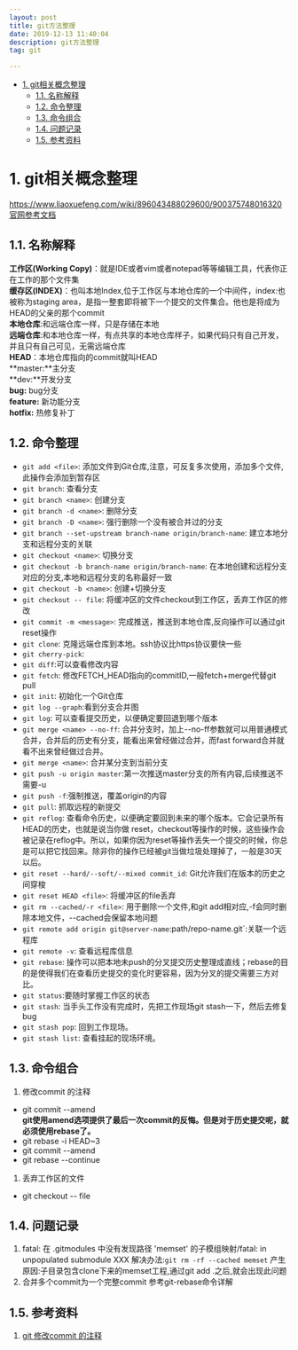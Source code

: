 ```yaml
---
layout: post
title: git方法整理
date: 2019-12-13 11:40:04
description: git方法整理
tag: git

---
```


- [1. git相关概念整理](#1-git相关概念整理)
  - [1.1. 名称解释](#11-名称解释)
  - [1.2. 命令整理](#12-命令整理)
  - [1.3. 命令组合](#13-命令组合)
  - [1.4. 问题记录](#14-问题记录)
  - [1.5. 参考资料](#15-参考资料)

# 1. git相关概念整理

<https://www.liaoxuefeng.com/wiki/896043488029600/900375748016320>
[官网参考文档](https://git-scm.com/book/zh/v2)

## 1.1. 名称解释

**工作区(Working Copy)**：就是IDE或者vim或者notepad等等编辑工具，代表你正在工作的那个文件集  
**缓存区(INDEX)**：也叫本地Index,位于工作区与本地仓库的一个中间件，index:也被称为staging area，是指一整套即将被下一个提交的文件集合。他也是将成为HEAD的父亲的那个commit  
**本地仓库**:和远端仓库一样，只是存储在本地  
**远端仓库**:和本地仓库一样，有点共享的本地仓库样子，如果代码只有自己开发，并且只有自己可见，无需远端仓库  
**HEAD**：本地仓库指向的commit就叫HEAD  
**master:**主分支  
**dev:**开发分支  
**bug:** bug分支  
**feature:** 新功能分支  
**hotfix:** 热修复补丁  

## 1.2. 命令整理

- `git add <file>`: 添加文件到Git仓库,注意，可反复多次使用，添加多个文件,此操作会添加到暂存区
- `git branch`: 查看分支
- `git branch <name>`: 创建分支
- `git branch -d <name>`: 删除分支
- `git branch -D <name>`: 强行删除一个没有被合并过的分支
- `git branch --set-upstream branch-name origin/branch-name`: 建立本地分支和远程分支的关联
- `git checkout <name>`: 切换分支
- `git checkout -b branch-name origin/branch-name`: 在本地创建和远程分支对应的分支,本地和远程分支的名称最好一致
- `git checkout -b <name>`: 创建+切换分支
- `git checkout -- file`: 将缓冲区的文件checkout到工作区，丢弃工作区的修改
- `git commit -m <message>`: 完成推送，推送到本地仓库,反向操作可以通过git reset操作
- `git clone`: 克隆远端仓库到本地。ssh协议比https协议要快一些
- `git cherry-pick`:
- `git diff`:可以查看修改内容
- `git fetch`: 修改FETCH_HEAD指向的commitID,一般fetch+merge代替git pull
- `git init`: 初始化一个Git仓库
- `git log --graph`:看到分支合并图
- `git log`: 可以查看提交历史，以便确定要回退到哪个版本
- `git merge <name> --no-ff`: 合并分支时，加上--no-ff参数就可以用普通模式合并，合并后的历史有分支，能看出来曾经做过合并，而fast forward合并就看不出来曾经做过合并。
- `git merge <name>`: 合并某分支到当前分支
- `git push -u origin master`:第一次推送master分支的所有内容,后续推送不需要-u
- `git push -f`:强制推送，覆盖origin的内容
- `git pull`: 抓取远程的新提交
- `git reflog`: 查看命令历史，以便确定要回到未来的哪个版本。它会记录所有HEAD的历史，也就是说当你做 reset，checkout等操作的时候，这些操作会被记录在reflog中。所以，如果你因为reset等操作丢失一个提交的时候，你总是可以把它找回来。除非你的操作已经被git当做垃圾处理掉了，一般是30天以后。
- `git reset --hard/--soft/--mixed commit_id`: Git允许我们在版本的历史之间穿梭
- `git reset HEAD <file>`: 将缓冲区的file丢弃
- `git rm --cached/-r <file>`: 用于删除一个文件,和git add相对应,-f会同时删除本地文件，--cached会保留本地问题
- `git remote add origin git@server-name`:path/repo-name.git`:关联一个远程库
- `git remote -v`: 查看远程库信息
- `git rebase`: 操作可以把本地未push的分叉提交历史整理成直线；rebase的目的是使得我们在查看历史提交的变化时更容易，因为分叉的提交需要三方对比。
- `git status`:要随时掌握工作区的状态
- `git stash`: 当手头工作没有完成时，先把工作现场git stash一下，然后去修复bug
- `git stash pop`: 回到工作现场。
- `git stash list`: 查看挂起的现场环境。

## 1.3. 命令组合

1. 修改commit 的注释  

- git commit --amend  <!--追加上次提交，同时可以修改上次注释-->  
**git使用amend选项提供了最后一次commit的反悔。但是对于历史提交呢，就必须使用rebase了。**
- git rebase -i HEAD~3 <!--修改哪个，就把那行的pick改成edit，然后保存退出。-->
- git commit --amend
- git rebase --continue <!--返回rebase之前分支-->

1. 丢弃工作区的文件

- git checkout -- file

## 1.4. 问题记录

1. fatal: 在 .gitmodules 中没有发现路径 'memset' 的子模组映射/fatal: in unpopulated submodule XXX
  解决办法:`git rm -rf --cached memset`
  产生原因:子目录包含clone下来的memset工程,通过git add .之后,就会出现此问题
2. 合并多个commit为一个完整commit
  参考git-rebase命令详解

## 1.5. 参考资料

1. [git 修改commit 的注释](https://blog.csdn.net/lxf0613050210/article/details/52525083)

